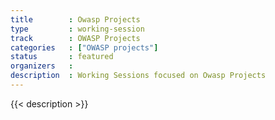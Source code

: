 ```yaml
---
title        : Owasp Projects
type         : working-session
track        : OWASP Projects
categories   : ["OWASP projects"]
status       : featured
organizers   :
description  : Working Sessions focused on Owasp Projects
---
```


{{< description >}}
